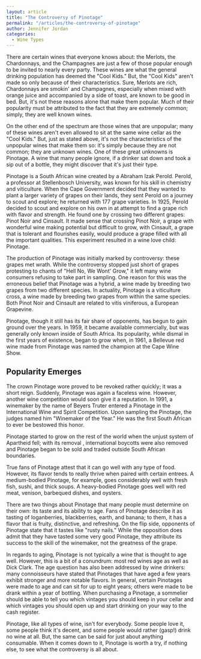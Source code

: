 ```yaml
---
layout: article
title: "The Controversy of Pinotage"
permalink: "/articles/the-controversy-of-pinotage"
author: Jennifer Jordan
categories:
  - Wine Types
---
```


There are certain wines that everyone knows about: the Merlots, the Chardonnays, and the Champagnes are just a few of those popular enough to be invited to nearly every party. These wines are what the general drinking population has deemed the "Cool Kids." But, the "Cool Kids" aren't made so only because of their characteristics. Sure, Merlots are rich, Chardonnays are smokin' and Champagnes, especially when mixed with orange juice and accompanied by a side of toast, are known to be good in bed. But, it's not these reasons alone that make them popular. Much of their popularity must be attributed to the fact that they are extremely common; simply, they are well known wines.

On the other end of the spectrum are those wines that are unpopular; many of these wines aren't even allowed to sit at the same wine cellar as the "Cool Kids." But, just as stated above, it's not the characteristics of the unpopular wines that make them so: it's simply because they are not common; they are unknown wines. One of these great unknowns is Pinotage. A wine that many people ignore, if a drinker sat down and took a sip out of a bottle, they might discover that it's just their type.

Pinotage is a South African wine created by a Abraham Izak Perold. Perold, a professor at Stellenbosch University, was known for his skill in chemistry and viticulture. When the Cape Government decided that they wanted to plant a larger variety of grapes on their lands, they sent Perold on a journey to scout and explore; he returned with 177 grape varieties. In 1925, Perold decided to scout and explore on his own in at attempt to find a grape rich with flavor and strength. He found one by crossing two different grapes: Pinot Noir and Cinsault. It made sense that crossing Pinot Noir, a grape with wonderful wine making potential but difficult to grow, with Cinsault, a grape that is tolerant and flourishes easily, would produce a grape filled with all the important qualities. This experiment resulted in a wine love child: Pinotage.

The production of Pinotage was initially marked by controversy: these grapes met wrath. While the controversy stopped just short of grapes protesting to chants of "Hell No, We Wont' Grow," it left many wine consumers refusing to take part in sampling. One reason for this was the erroneous belief that Pinotage was a hybrid, a wine made by breeding two grapes from two different species. In actuality, Pinotage is a viticulture cross, a wine made by breeding two grapes from within the same species. Both Pinot Noir and Cinsault are related to vitis viniferous, a European Grapevine.

Pinotage, though it still has its fair share of opponents, has begun to gain ground over the years. In 1959, it became available commercially, but was generally only known inside of South Africa. Its popularity, while dismal in the first years of existence, began to grow when, in 1961, a Bellevue red wine made from Pinotage was named the champion at the Cape Wine Show.

## Popularity Emerges

The crown Pinotage wore proved to be revoked rather quickly; it was a short reign. Suddenly, Pinotage was again a faceless wine. However, another wine competition would soon give it a reputation. In 1991, a winemaker by the name of Beyers Truter entered a Pinotage in the International Wine and Spirit Competition. Upon sampling the Pinotage, the judges named him "Winemaker of the Year." He was the first South African to ever be bestowed this honor.

Pinotage started to grow on the rest of the world when the unjust system of Apartheid fell; with its removal , international boycotts were also removed and Pinotage began to be sold and traded outside South African boundaries.

True fans of Pinotage attest that it can go well with any type of food. However, its flavor tends to really thrive when paired with certain entrees. A medium-bodied Pinotage, for example, goes considerably well with fresh fish, sushi, and thick soups. A heavy-bodied Pinotage goes well with red meat, venison, barbequed dishes, and oysters.

There are two things about Pinotage that many people must determine on their own: its taste and its ability to age. Fans of Pinotage describe it as tasting of loganberries, blackberries, earth, and banana; to them, it has a flavor that is fruity, distinctive, and refreshing. On the flip side, opponents of Pinotage state that it tastes like "rusty nails." While the opposition does admit that they have tasted some very good Pinotage, they attribute its success to the skill of the winemaker, not the greatness of the grape.

In regards to aging, Pinotage is not typically a wine that is thought to age well. However, this is a bit of a conundrum: most red wines age as well as Dick Clark. The age question has also been addressed by wine drinkers: many connoisseurs have stated that Pinotages that have aged a few years exhibit stronger and more notable flavors. In general, certain Pinotages were made to age and can sit for up to eight years; others were made to be drank within a year of bottling. When purchasing a Pinotage, a sommelier should be able to tell you which vintages you should keep in your cellar and which vintages you should open up and start drinking on your way to the cash register.

Pinotage, like all types of wine, isn't for everybody. Some people love it, some people think it's decent, and some people would rather (gasp!) drink no wine at all. But, the same can be said for just about anything consumable. When it comes down to it, Pinotage is worth a try, if nothing else, to see what the controversy is all about.
